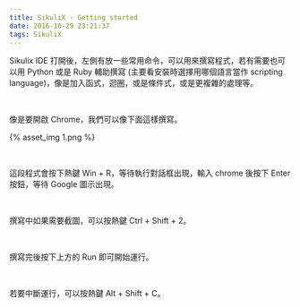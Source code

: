 ```yaml
---
title: SikuliX - Getting started
date: 2016-10-29 23:21:37
tags: SikuliX
---
```


Sikulix IDE 打開後，左側有放一些常用命令，可以用來撰寫程式，若有需要也可以用 Python 或是 Ruby 輔助撰寫 (主要看安裝時選擇用哪個語言當作 scripting language)，像是加入函式，迴圈，或是條件式，或是更複雜的處理等。  

<!-- More -->

<br/>


像是要開啟 Chrome，我們可以像下面這樣撰寫。  

{% asset_img 1.png %}

<br/>


這段程式會按下熱鍵 Win + R，等待執行對話框出現，輸入 chrome 後按下 Enter 按鈕，等待 Google 圖示出現。  

<br/>


撰寫中如果需要截圖，可以按熱鍵 Ctrl + Shift + 2。  

<br/>


撰寫完後按下上方的 Run 即可開始運行。  

<br/>


若要中斷運行，可以按熱鍵 Alt + Shift + C。  

<br/>
